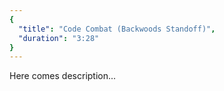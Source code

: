 ```yaml
---
{
  "title": "Code Combat (Backwoods Standoff)",
  "duration": "3:28"
}
---
```


Here comes description...
